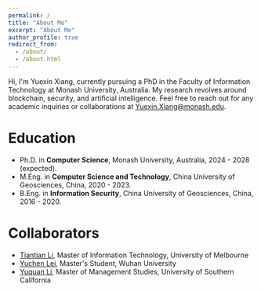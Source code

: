 ```yaml
---
permalink: /
title: "About Me"
excerpt: "About Me"
author_profile: true
redirect_from: 
  - /about/
  - /about.html
---
```


Hi, I'm Yuexin Xiang, currently pursuing a PhD in the Faculty of Information Technology at Monash University, Australia. My research revolves around blockchain, security, and artificial intelligence. Feel free to reach out for any academic inquiries or collaborations at <u>Yuexin.Xiang@monash.edu</u>.

Education
======
* Ph.D. in **Computer Science**, Monash University, Australia, 2024 - 2028 (expected).
* M.Eng. in **Computer Science and Technology**, China University of Geosciences, China, 2020 - 2023.
* B.Eng. in **Information Security**, China University of Geosciences, China, 2016 - 2020.
 
Collaborators
======
* [Tiantian Li](https://www.linkedin.com/in/tiant-li/), Master of Information Technology, University of Melbourne
* [Yuchen Lei](www.linkedin.com/in/~yclei/), Master's Student, Wuhan University
* [Yuquan Li](https://www.linkedin.com/in/yuquan-li-0228/), Master of Management Studies, University of Southern California
<!-- --* Wenxuan Wang, PhD Candidate, Peking University
* Linchuan Xiang, Professor, Huazhong University of Science and Technology>




